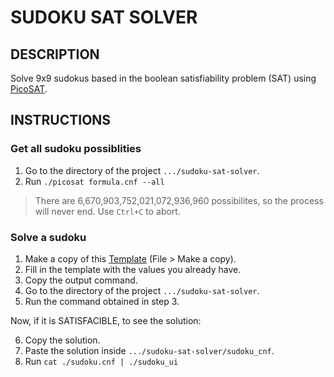 # SUDOKU SAT SOLVER
## DESCRIPTION
Solve 9x9 sudokus based in the boolean satisfiability problem (SAT) using [PicoSAT](http://fmv.jku.at/picosat/#license).

## INSTRUCTIONS
### Get all sudoku possiblities
1. Go to the directory of the project `.../sudoku-sat-solver`.
2. Run `./picosat formula.cnf --all`

> There are 6,670,903,752,021,072,936,960 possibilites, so the process will never end. Use `Ctrl+C` to abort.

### Solve a sudoku
1. Make a copy of this [Template](https://docs.google.com/spreadsheets/d/1rd8iAS85u3_tvrnMjX1qa3-lBpkvhdP2gK_TOauqyb8/edit?usp=sharing) (File > Make a copy).
2. Fill in the template with the values you already have.
3. Copy the output command.
4. Go to the directory of the project `.../sudoku-sat-solver`.
5. Run the command obtained in step 3.

Now, if it is SATISFACIBLE, to see the solution:

6. Copy the solution.
7. Paste the solution inside `.../sudoku-sat-solver/sudoku_cnf`.
8. Run `cat ./sudoku.cnf | ./sudoku_ui`

